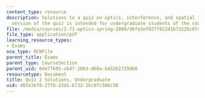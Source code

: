 ```yaml
---
content_type: resource
description: Solutions to a quiz on optics, interference, and spatial filtering.  This
  version of the quiz is intended for undergraduate students of the course.
file: /media/courses/2-71-optics-spring-2009/d6fe3ef027f822d1b7322bc07c506c50_MIT2_71S09_uquiz2_sol.pdf
file_type: application/pdf
learning_resource_types:
- Exams
ocw_type: OCWFile
parent_title: Exams
parent_type: CourseSection
parent_uid: 64e77695-cb47-2863-d60a-b432b2729d60
resourcetype: Document
title: Quiz 2 Solutions, Undergraduate
uid: d6fe3ef0-27f8-22d1-b732-2bc07c506c50
---
```

